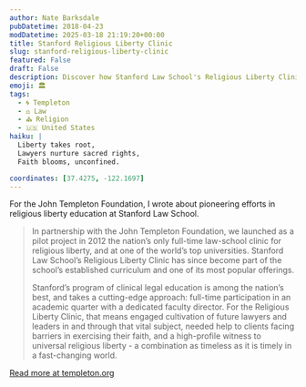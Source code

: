 ```yaml
---
author: Nate Barksdale
pubDatetime: 2018-04-23
modDatetime: 2025-03-18 21:19:20+00:00
title: Stanford Religious Liberty Clinic
slug: stanford-religious-liberty-clinic
featured: False
draft: False
description: Discover how Stanford Law School's Religious Liberty Clinic, in partnership with the John Templeton Foundation, pioneers full-time legal education for defending and understanding religious freedoms.
emoji: 🏛️
tags:
  - 🌀 Templeton
  - ⚖️ Law
  - ⛪ Religion
  - 🇺🇸 United States
haiku: |
  Liberty takes root,  
  Lawyers nurture sacred rights,  
  Faith blooms, unconfined.

coordinates: [37.4275, -122.1697]
---
```


For the John Templeton Foundation, I wrote about pioneering efforts in religious liberty education at Stanford Law School.

> In partnership with the John Templeton Foundation, we launched as a pilot project in 2012 the nation’s only full-time law-school clinic for religious liberty, and at one of the world’s top universities. Stanford Law School’s Religious Liberty Clinic has since become part of the school’s established curriculum and one of its most popular offerings.
>
> Stanford’s program of clinical legal education is among the nation’s best, and takes a cutting-edge approach: full-time participation in an academic quarter with a dedicated faculty director. For the Religious Liberty Clinic, that means engaged cultivation of future lawyers and leaders in and through that vital subject, needed help to clients facing barriers in exercising their faith, and a high-profile witness to universal religious liberty - a combination as timeless as it is timely in a fast-changing world.

[Read more at templeton.org](https://www.templeton.org/grant/stanford-religious-liberty-clinic)
